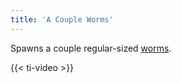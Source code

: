 ```yaml
---
title: 'A Couple Worms'
---
```


Spawns a couple regular-sized [worms](https://noita.wiki.gg/wiki/Mato).

{{< ti-video >}}

